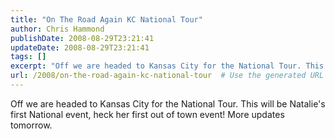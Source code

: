 ```yaml
---
title: "On The Road Again KC National Tour"
author: Chris Hammond
publishDate: 2008-08-29T23:21:41
updateDate: 2008-08-29T23:21:41
tags: []
excerpt: "Off we are headed to Kansas City for the National Tour. This will be Natalie's first National event, heck her first out of town event! More updates tomorrow. "
url: /2008/on-the-road-again-kc-national-tour  # Use the generated URL with year
---
```

<p>Off we are headed to Kansas City for the National Tour. This will be Natalie's first National event, heck her first out of town event! More updates tomorrow.</p>
